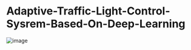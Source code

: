 # Adaptive-Traffic-Light-Control-Sysrem-Based-On-Deep-Learning
![image](https://user-images.githubusercontent.com/47021061/187021843-56c28090-bd5a-443a-a974-94a957d24084.png)
